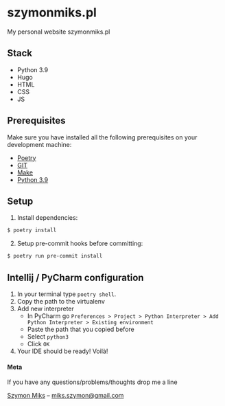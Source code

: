 # szymonmiks.pl
My personal website szymonmiks.pl

## Stack

- Python 3.9
- Hugo
- HTML
- CSS
- JS

## Prerequisites

Make sure you have installed all the following prerequisites on your development machine:

- [Poetry](https://python-poetry.org/)
- [GIT](https://git-scm.com/downloads)
- [Make](http://gnuwin32.sourceforge.net/packages/make.htm)
- [Python 3.9](https://www.python.org/downloads/)

## Setup

1. Install dependencies:

```bash
$ poetry install
```

2. Setup pre-commit hooks before committing:

```bash
$ poetry run pre-commit install
```

## Intellij / PyCharm configuration

1. In your terminal type `poetry shell`.
2. Copy the path to the virtualenv
3. Add new interpreter
   - In PyCharm go `Preferences > Project > Python Interpreter > Add Python Interpreter > Existing environment`
   - Paste the path that you copied before
   - Select `python3`
   - Click `OK`
4. Your IDE should be ready! Voilà!

#### Meta

If you have any questions/problems/thoughts drop me a line

[Szymon Miks](https://szymonmiks.pl/) – miks.szymon@gmail.com